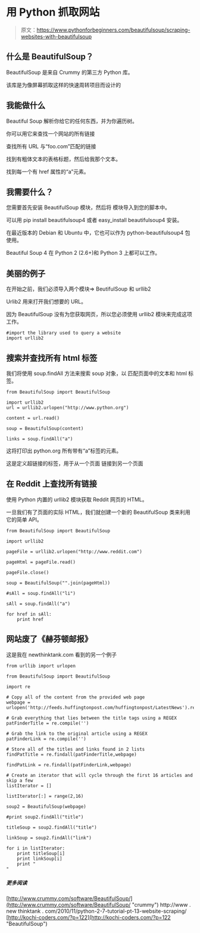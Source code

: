 # 用 Python 抓取网站

> 原文：<https://www.pythonforbeginners.com/beautifulsoup/scraping-websites-with-beautifulsoup>

## 什么是 BeautifulSoup？

BeautifulSoup 是来自 Crummy 的第三方 Python 库。

该库是为像屏幕抓取这样的快速周转项目而设计的

## 我能做什么

Beautiful Soup 解析你给它的任何东西，并为你遍历树。

你可以用它来查找一个网站的所有链接

查找所有 URL 与“foo.com”匹配的链接

找到有粗体文本的表格标题，然后给我那个文本。

找到每一个有 href 属性的“a”元素。

## 我需要什么？

您需要首先安装 BeautifulSoup 模块，然后将
模块导入到您的脚本中。

可以用 pip install beautifulsoup4 或者 easy_install beautifulsoup4 安装。

在最近版本的 Debian 和 Ubuntu 中，它也可以作为 python-beautifulsoup4 包使用。

Beautiful Soup 4 在 Python 2 (2.6+)和 Python 3 上都可以工作。

## 美丽的例子

在开始之前，我们必须导入两个模块=> BeutifulSoup 和 urllib2

Urlib2 用来打开我们想要的 URL。

因为 BeautifulSoup 没有为您获取网页，所以您必须使用 urllib2 模块来完成这项工作。

```
#import the library used to query a website
import urllib2 
```

## 搜索并查找所有 html 标签

我们将使用 soup.findAll 方法来搜索 soup 对象，以
匹配页面中的文本和 html 标签。

```
from BeautifulSoup import BeautifulSoup

import urllib2 
url = urllib2.urlopen("http://www.python.org")

content = url.read()

soup = BeautifulSoup(content)

links = soup.findAll("a") 
```

这将打印出 python.org 所有带有“a”标签的元素。

这是定义超链接的标签，用于从一个页面
链接到另一个页面

## 在 Reddit 上查找所有链接

使用 Python 内置的 urllib2 模块获取 Reddit 网页的 HTML。

一旦我们有了页面的实际 HTML，我们就创建一个新的 BeautifulSoup
类来利用它的简单 API。

```
from BeautifulSoup import BeautifulSoup

import urllib2

pageFile = urllib2.urlopen("http://www.reddit.com")

pageHtml = pageFile.read()

pageFile.close()

soup = BeautifulSoup("".join(pageHtml))

#sAll = soup.findAll("li")

sAll = soup.findAll("a")

for href in sAll:
    print href 
```

## 网站废了《赫芬顿邮报》

这是我在 newthinktank.com 看到的另一个例子

```
from urllib import urlopen

from BeautifulSoup import BeautifulSoup

import re

# Copy all of the content from the provided web page
webpage = urlopen('http://feeds.huffingtonpost.com/huffingtonpost/LatestNews').read()

# Grab everything that lies between the title tags using a REGEX
patFinderTitle = re.compile('')

# Grab the link to the original article using a REGEX
patFinderLink = re.compile('')

# Store all of the titles and links found in 2 lists
findPatTitle = re.findall(patFinderTitle,webpage)

findPatLink = re.findall(patFinderLink,webpage)

# Create an iterator that will cycle through the first 16 articles and skip a few
listIterator = []

listIterator[:] = range(2,16)

soup2 = BeautifulSoup(webpage)

#print soup2.findAll("title")

titleSoup = soup2.findAll("title")

linkSoup = soup2.findAll("link")

for i in listIterator:
    print titleSoup[i]
    print linkSoup[i]
    print "
" 
```

##### 更多阅读

[http://www.crummy.com/software/BeautifulSoup/](http://www.crummy.com/software/BeautifulSoup/ "crummy") http://www . new thinktank . com/2010/11/python-2-7-tutorial-pt-13-website-scraping/
[http://kochi-coders.com/?p=122](http://kochi-coders.com/?p=122 "BeautifulSoup")